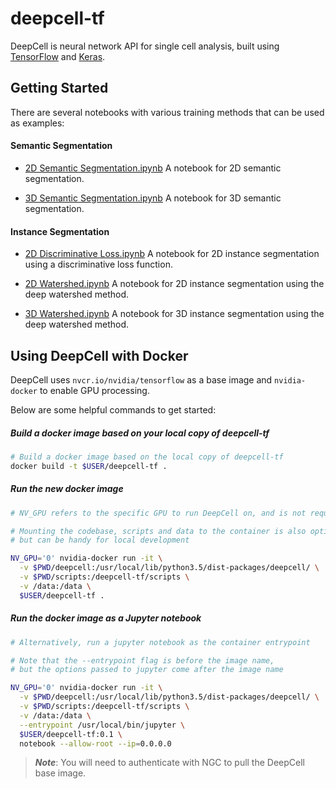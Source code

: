 # deepcell-tf
DeepCell is neural network API for single cell analysis, built using [TensorFlow](https://github.com/tensorflow/tensorflow) and [Keras](https://github.com/keras-team/keras).

## Getting Started

There are several notebooks with various training methods that can be used as examples:

#### Semantic Segmentation

* [2D Semantic Segmentation.ipynb](scripts/semantic_segmentation/2D%20Semantic%20Segmentation.ipynb) A notebook for 2D semantic segmentation.

* [3D Semantic Segmentation.ipynb](scripts/semantic_segmentation/3D%20Semantic%20Segmentation.ipynb) A notebook for 3D semantic segmentation.

#### Instance Segmentation

* [2D Discriminative Loss.ipynb](scripts/discriminative_loss/Discriminative%20Loss%202D%20with%20FG-BG%20Separation.ipynb) A notebook for 2D instance segmentation using a discriminative loss function.

* [2D Watershed.ipynb](scripts/watershed/Watershed%20Transform%202D%20with%20FG-BG%20Separation.ipynb) A notebook for 2D instance segmentation using the deep watershed method.

* [3D Watershed.ipynb](scripts/watershed/Watershed%20Transform%203D%20with%20FG-BG%20Separation.ipynb) A notebook for 3D instance segmentation using the deep watershed method.

## Using DeepCell with Docker

DeepCell uses `nvcr.io/nvidia/tensorflow` as a base image and `nvidia-docker` to enable GPU processing.

Below are some helpful commands to get started:

##### Build a docker image based on your local copy of deepcell-tf

```bash
# Build a docker image based on the local copy of deepcell-tf
docker build -t $USER/deepcell-tf .
```

##### Run the new docker image

```bash
# NV_GPU refers to the specific GPU to run DeepCell on, and is not required

# Mounting the codebase, scripts and data to the container is also optional
# but can be handy for local development

NV_GPU='0' nvidia-docker run -it \
  -v $PWD/deepcell:/usr/local/lib/python3.5/dist-packages/deepcell/ \
  -v $PWD/scripts:/deepcell-tf/scripts \
  -v /data:/data \
  $USER/deepcell-tf .
```

##### Run the docker image as a Jupyter notebook

```bash
# Alternatively, run a jupyter notebook as the container entrypoint

# Note that the --entrypoint flag is before the image name,
# but the options passed to jupyter come after the image name

NV_GPU='0' nvidia-docker run -it \
  -v $PWD/deepcell:/usr/local/lib/python3.5/dist-packages/deepcell/ \
  -v $PWD/scripts:/deepcell-tf/scripts \
  -v /data:/data \
  --entrypoint /usr/local/bin/jupyter \
  $USER/deepcell-tf:0.1 \
  notebook --allow-root --ip=0.0.0.0
```
> **_Note_**: You will need to authenticate with NGC to pull the DeepCell base image.
